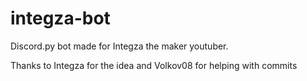 # integza-bot

Discord.py bot made for Integza the maker youtuber. 


Thanks to Integza for the idea and Volkov08 for helping with commits
